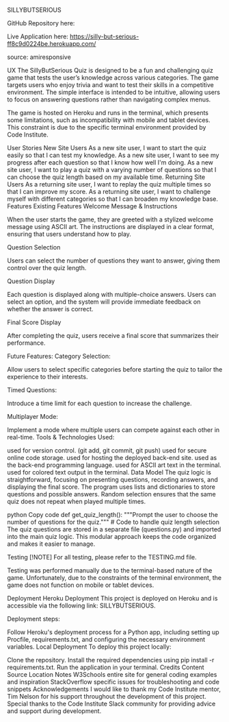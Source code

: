 SILLYBUTSERIOUS

GitHub Repository here:

Live Application here: https://silly-but-serious-ff8c9d0224be.herokuapp.com/

source: amiresponsive

UX
The SillyButSerious Quiz is designed to be a fun and challenging quiz game that tests the user’s knowledge across various categories. The game targets users who enjoy trivia and want to test their skills in a competitive environment. The simple interface is intended to be intuitive, allowing users to focus on answering questions rather than navigating complex menus.

The game is hosted on Heroku and runs in the terminal, which presents some limitations, such as incompatibility with mobile and tablet devices. This constraint is due to the specific terminal environment provided by Code Institute.

User Stories
New Site Users
As a new site user, I want to start the quiz easily so that I can test my knowledge.
As a new site user, I want to see my progress after each question so that I know how well I'm doing.
As a new site user, I want to play a quiz with a varying number of questions so that I can choose the quiz length based on my available time.
Returning Site Users
As a returning site user, I want to replay the quiz multiple times so that I can improve my score.
As a returning site user, I want to challenge myself with different categories so that I can broaden my knowledge base.
Features
Existing Features
Welcome Message & Instructions

When the user starts the game, they are greeted with a stylized welcome message using ASCII art. The instructions are displayed in a clear format, ensuring that users understand how to play.

Question Selection

Users can select the number of questions they want to answer, giving them control over the quiz length.

Question Display

Each question is displayed along with multiple-choice answers. Users can select an option, and the system will provide immediate feedback on whether the answer is correct.

Final Score Display

After completing the quiz, users receive a final score that summarizes their performance.

Future Features:
Category Selection:

Allow users to select specific categories before starting the quiz to tailor the experience to their interests.

Timed Questions:

Introduce a time limit for each question to increase the challenge.

Multiplayer Mode:

Implement a mode where multiple users can compete against each other in real-time.
Tools & Technologies Used:

 used for version control. (git add, git commit, git push)
 used for secure online code storage.
 used for hosting the deployed back-end site.
 used as the back-end programming language.
 used for ASCII art text in the terminal.
 used for colored text output in the terminal.
Data Model
The quiz logic is straightforward, focusing on presenting questions, recording answers, and displaying the final score. The program uses lists and dictionaries to store questions and possible answers. Random selection ensures that the same quiz does not repeat when played multiple times.

python
Copy code
def get_quiz_length():
    """Prompt the user to choose the number of questions for the quiz."""
    # Code to handle quiz length selection
The quiz questions are stored in a separate file (questions.py) and imported into the main quiz logic. This modular approach keeps the code organized and makes it easier to manage.

Testing
[!NOTE]
For all testing, please refer to the TESTING.md file.

Testing was performed manually due to the terminal-based nature of the game. Unfortunately, due to the constraints of the terminal environment, the game does not function on mobile or tablet devices.

Deployment
Heroku Deployment
This project is deployed on Heroku and is accessible via the following link: SILLYBUTSERIOUS.

Deployment steps:

Follow Heroku's deployment process for a Python app, including setting up Procfile, requirements.txt, and configuring the necessary environment variables.
Local Deployment
To deploy this project locally:

Clone the repository.
Install the required dependencies using pip install -r requirements.txt.
Run the application in your terminal.
Credits
Content
Source	Location	Notes
W3Schools	entire site	for general coding examples and inspiration
StackOverflow	specific issues	for troubleshooting and code snippets
Acknowledgements
I would like to thank my Code Institute mentor, Tim Nelson for his support throughout the development of this project.
Special thanks to the Code Institute Slack community for providing advice and support during development.
